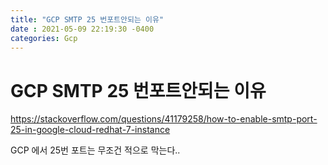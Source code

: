 ```yaml
---
title: "GCP SMTP 25 번포트안되는 이유"
date : 2021-05-09 22:19:30 -0400
categories: Gcp
---
```



# GCP SMTP 25 번포트안되는 이유



https://stackoverflow.com/questions/41179258/how-to-enable-smtp-port-25-in-google-cloud-redhat-7-instance


GCP 에서 25번 포트는 무조건 적으로 막는다..
